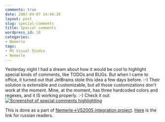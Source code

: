 ```yaml
---
comments: true
date: 2007-04-07 14:44:39
layout: post
slug: special-comments
title: Special comments
wordpress_id: 18
categories:
- Nemerle
tags:
- MS Visual Studio
- Nemerle
---
```


Yesterday night I had a dream about how it would be cool to highlight special kinds of comments, like TODOs and BUGs.
But when I came to office, it turned out that JetBrains stole this idea a few days before. :-)
Their solution is extensible and customizable, but all those customizations don't work at the moment.
Mine, at the moment, has three hardcoded colors and regexes, and it IS working properly. :-)
Check it out:
[![Screenshot of special comments highlighting](http://tulentsev.com/blog/images/special_comments.png)](http://tulentsev.com/blog/images/special_comments.png)

This is done as a part of [Nemerle->VS2005 integration project](http://rsdn.ru/article/nemerle/Nemerle.VsIntegration-en.xml). [Here](http://rsdn.ru/article/nemerle/Nemerle.VsIntegration-ru.xml) is the link for russian readers.
